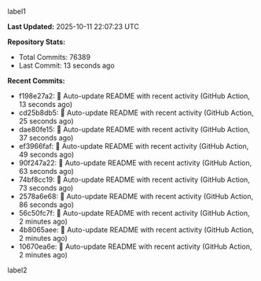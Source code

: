 
label1 
<!-- ACTIVITY_START -->
**Last Updated:** 2025-10-11 22:07:23 UTC

**Repository Stats:**
- Total Commits: 76389
- Last Commit: 13 seconds ago

**Recent Commits:**
- f198e27a2: 🤖 Auto-update README with recent activity (GitHub Action, 13 seconds ago)
- cd25b8db5: 🤖 Auto-update README with recent activity (GitHub Action, 25 seconds ago)
- dae80fe15: 🤖 Auto-update README with recent activity (GitHub Action, 37 seconds ago)
- ef3966faf: 🤖 Auto-update README with recent activity (GitHub Action, 49 seconds ago)
- 90f247a22: 🤖 Auto-update README with recent activity (GitHub Action, 63 seconds ago)
- 74bf8cc19: 🤖 Auto-update README with recent activity (GitHub Action, 73 seconds ago)
- 2578a6e68: 🤖 Auto-update README with recent activity (GitHub Action, 86 seconds ago)
- 56c50fc7f: 🤖 Auto-update README with recent activity (GitHub Action, 2 minutes ago)
- 4b8065aee: 🤖 Auto-update README with recent activity (GitHub Action, 2 minutes ago)
- 10670ea6e: 🤖 Auto-update README with recent activity (GitHub Action, 2 minutes ago)
<!-- ACTIVITY_END -->

label2
